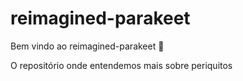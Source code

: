# reimagined-parakeet

Bem vindo ao reimagined-parakeet :tada:

O repositório onde entendemos mais sobre periquitos